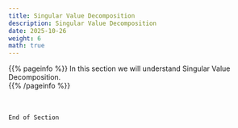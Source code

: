 ```yaml
---
title: Singular Value Decomposition
description: Singular Value Decomposition
date: 2025-10-26
weight: 6
math: true
---
```


{{% pageinfo %}}
In this section we will understand Singular Value Decomposition.<br>
{{% /pageinfo %}}




<br><br>
```End of Section```